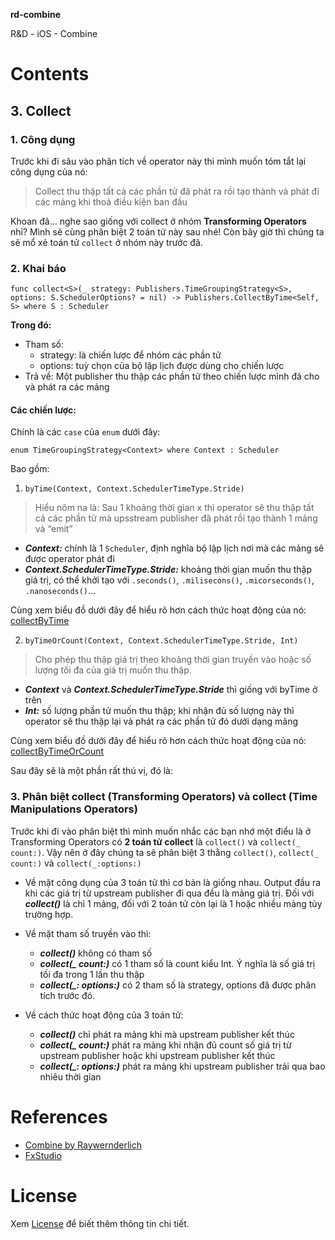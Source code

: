 **rd-combine**

R&D - iOS - Combine

# Contents
## 3. Collect
### 1. Công dụng
Trước khi đi sâu vào phân tích về operator này thì mình muốn tóm tắt lại công dụng của nó:

> Collect thu thập tất cả các phần tử đã phát ra rồi tạo thành và phát đi các mảng khi thoả điều kiện ban đầu

Khoan đã... nghe sao giống với collect ở nhóm **Transforming Operators** nhỉ? Mình sẽ cùng phân biệt 2 toán tử này sau nhé! Còn bây giờ thì chúng ta sẽ mổ xẻ toán tử `collect` ở nhóm này trước đã.
### 2. Khai báo

`func collect<S>(_ strategy: Publishers.TimeGroupingStrategy<S>, options: S.SchedulerOptions? = nil) -> Publishers.CollectByTime<Self, S> where S : Scheduler`

**Trong đó:**
* Tham số:
    * strategy: là chiến lược để nhóm các phần tử
    * options: tuỳ chọn của bộ lập lịch được dùng cho chiến lược
* Trả về:
Một publisher thu thập các phần tử theo chiến lược mình đã cho và phát ra các mảng

#### Các chiến lược:
Chính là các `case` của `enum` dưới đây:

`enum TimeGroupingStrategy<Context> where Context : Scheduler`

Bao gồm:
1. `byTime(Context, Context.SchedulerTimeType.Stride)`
> Hiểu nôm na là: Sau 1 khoảng thời gian x thì operator sẽ thu thập tất cả các phần tử mà upsstream publisher đã phát rồi tạo thành 1 mảng và “emit”

* **_Context:_** chính là 1 `Scheduler`, định nghĩa bộ lập lịch nơi mà các mảng sẽ được operator phát đi
* **_Context.SchedulerTimeType.Stride:_** khoảng thời gian muốn thu thập giá trị, có thể khởi tạo với `.seconds()`, `.milisecons()`, `.micorseconds()`, `.nanoseconds()`...

Cùng xem biểu đồ dưới đây để hiểu rõ hơn cách thức hoạt động của nó:
[collectByTime](https://github.com/blkbrds/rd-combine/blob/van_le_h/Research%20documentations/6.%20Time%20Manipulations%20Operators/images/collectByTime.png)

2. `byTimeOrCount(Context, Context.SchedulerTimeType.Stride, Int)`
> Cho phép thu thập giá trị theo khoảng thời gian truyền vào hoặc số lượng tối đa của giá trị muốn thu thập.

* **_Context_** và **_Context.SchedulerTimeType.Stride_** thì giống với byTime ở trên
* **_Int:_** số lượng phần tử muốn thu thập; khi nhận đủ số lượng này thì operator sẽ thu thập lại và phát ra các phần tử đó dưới dạng mảng

Cùng xem biểu đồ dưới đây để hiểu rõ hơn cách thức hoạt động của nó:
[collectByTimeOrCount](https://github.com/blkbrds/rd-combine/blob/van_le_h/Research%20documentations/6.%20Time%20Manipulations%20Operators/images/collectByTimeOrCount.png)

Sau đây sẽ là một phần rất thú vị, đó là:
### 3. Phân biệt collect (Transforming Operators) và collect (Time Manipulations Operators)
Trước khi đi vào phân biệt thì mình muốn nhắc các bạn nhớ một điểu là ở Transforming Operators có **2 toán tử collect** là `collect()` và `collect(_ count:)`. Vậy nên ở đây chúng ta sẽ phân biệt 3 thằng `collect()`, `collect(_ count:)` và `collect(_:options:)`

* Về mặt công dụng của 3 toán tử thì cơ bản là giống nhau. Output đầu ra khi các giá trị từ upstream publisher đi qua đều là mảng giá trị. Đối với ***collect()*** là chỉ 1 mảng, đối với 2 toán tử còn lại là 1 hoặc nhiều mảng tùy trường hợp.

* Về mặt tham số truyền vào thì:
    * ***collect()*** không có tham số
    * ***collect(_ count:)*** có 1 tham số là count kiểu Int. Ý nghĩa là số giá trị tối đa trong 1 lần thu thập
    * ***collect(_: options:)*** có 2 tham số là strategy, options đã được phân tích trước đó.

* Về cách thức hoạt động của 3 toán tử:
    * ***collect()*** chỉ phát ra mảng khi mà upstream publisher kết thúc
    * ***collect(_ count:)*** phát ra mảng khi nhận đủ count số giá trị từ upstream publisher hoặc khi upstream publisher kết thúc
    * ***collect(_: options:)*** phát ra mảng khi upstream publisher trải qua bao nhiêu thời gian 

# References
- [Combine by Raywernderlich](https://www.raywenderlich.com/books/combine-asynchronous-programming-with-swift/v2.0)
- [FxStudio](https://fxstudio.dev/category/code/combine/)

# License
Xem [License](https://github.com/blkbrds/rd-combine/blob/main/LICENSE) để biết thêm thông tin chi tiết.
